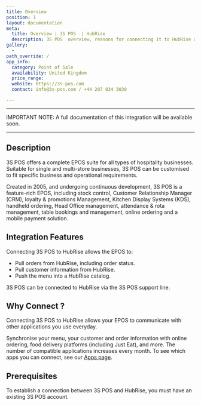 ```yaml
---
title: Overview
position: 1
layout: documentation
meta:
  title: Overview | 3S POS  | HubRise
  description: 3S POS  overview, reasons for connecting it to HubRise and summary of integrated features. Synchronise data between your EPOS and your apps.
gallery:
  -
path_override: /
app_info:
  category: Point of Sale
  availability: United Kingdom
  price_range:
  website: https://3s-pos.com
  contact: info@3s-pos.com / +44 207 034 3030

---
```


-----

IMPORTANT NOTE: A full documentation of this integration will be available soon.

-----

## Description

3S POS offers a complete EPOS suite for all types of hospitality businesses. Suitable for single and multi-store businesses, 3S POS can be customised to fit specific business and operational requirements.

Created in 2005, and undergoing continuous development, 3S POS is a feature-rich EPOS, including stock control, Customer Relationship Manager (CRM), loyalty & promotions Management, Kitchen Display Systems (KDS), handheld ordering, Head Office management, attendance & rota management, table bookings and management, online ordering and a mobile payment solution. 

## Integration Features

Connecting 3S POS to HubRise allows the EPOS to:

- Pull orders from HubRise, including order status.
- Pull customer information from HubRise.
- Push the menu into a HubRise catalog.

3S POS can be connected to HubRise via the 3S POS support line.

## Why Connect ?

Connecting 3S POS to HubRise allows your EPOS to communicate with other applications you use everyday.

Synchronise your menu, your customer and order information with online ordering, food delivery platforms (including Just Eat), and more. The number of compatible applications increases every month. To see which apps you can connect, see our  [Apps page](/apps).

## Prerequisites

To establish a connection between 3S POS and HubRise, you must have an existing 3S POS account.
